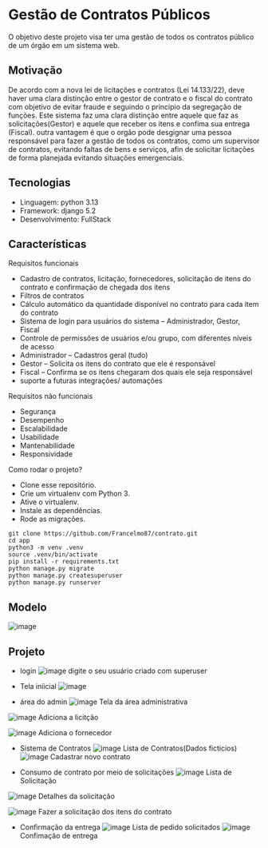 # Gestão de Contratos Públicos

O objetivo deste projeto visa ter uma gestão de todos os contratos público de um órgão em um sistema web.

## Motivação

De acordo com a nova lei de licitações e contratos (Lei 14.133/22), deve haver uma clara distinção entre o 
gestor de contrato e o fiscal do contrato com objetivo de evitar fraude e seguindo o princípio da segregação de funções.
Este sistema faz uma clara distinção entre aquele que faz as solicitações(Gestor) e aquele que receber os itens e confima
sua entrega (Fiscal). outra vantagem é que o orgão pode desgignar uma pessoa responsável para fazer a gestão de todos os 
contratos, como um supervisor de contratos, evitando faltas de bens e serviços, afin de solicitar licitações de forma planejada
evitando situações emergenciais.

## Tecnologias

- Linguagem: python 3.13
- Framework: django 5.2
- Desenvolvimento: FullStack

 ## Características

Requisitos funcionais

* Cadastro de contratos, licitação, fornecedores, solicitação de itens do contrato e confirmação de chegada dos itens
* Filtros de contratos
* Cálculo automático da quantidade disponível no contrato para cada item do contrato
* Sistema de login para usuários do sistema – Administrador, Gestor, Fiscal
* Controle de permissões de usuários e/ou grupo, com diferentes níveis de acesso
 * Administrador – Cadastros geral (tudo)
 * Gestor – Solicita os itens do contrato que ele é responsável
 * Fiscal – Confirma se os itens chegaram dos quais ele seja responsável
 * suporte a futuras integrações/ automações

Requisitos não funcionais

* Segurança
* Desempenho	
* Escalabilidade
* Usabilidade
* Mantenabilidade
* Responsividade

Como rodar o projeto?
- Clone esse repositório.
- Crie um virtualenv com Python 3.
- Ative o virtualenv.
- Instale as dependências.
- Rode as migrações.

```
git clone https://github.com/Francelmo87/contrato.git
cd app
python3 -m venv .venv
source .venv/bin/activate 
pip install -r requirements.txt
python manage.py migrate
python manage.py createsuperuser
python manage.py runserver
 ```
## Modelo
![image](https://github.com/user-attachments/assets/b232351f-609f-4da0-934e-c27659bb5729)

## Projeto

- login
![image](https://github.com/user-attachments/assets/24b13708-0a20-4ec1-b34f-4c43489bbae8) digite o seu usuário criado com superuser

- Tela iniicial
![image](https://github.com/user-attachments/assets/e6d5e701-e10d-4486-b65b-d2f8c150605b)

- área do admin
![image](https://github.com/user-attachments/assets/d8741aa4-1035-4806-ad33-d81541077dde) Tela da área administrativa

![image](https://github.com/user-attachments/assets/983a5d0b-a736-42fb-a146-125b22dbbf26) Adiciona a licitção

![image](https://github.com/user-attachments/assets/f433c379-6976-4709-838f-57733a5641b8) Adiciona o fornecedor

- Sistema de Contratos
![image](https://github.com/user-attachments/assets/75ddd687-6083-44e8-931a-69f72d870d2d) Lista de Contratos(Dados ficticios)
![image](https://github.com/user-attachments/assets/069da563-190d-47bc-b089-ce3240e5340e) Cadastrar novo contrato

- Consumo de contrato por meio de solicitações
![image](https://github.com/user-attachments/assets/56524c9f-28a6-4dad-8c18-60ba6cf39a62) Lista de Solicitação

![image](https://github.com/user-attachments/assets/651dcd0b-7f28-451d-b093-0884c2ae1c6f) Detalhes da solicitação

![image](https://github.com/user-attachments/assets/cba6300b-d57b-4431-84f3-1c3e1084fbb4) Fazer a solicitação dos itens do contrato

- Confirmação da entrega
![image](https://github.com/user-attachments/assets/7b4ab4f3-1ebb-48e5-bb72-d97e5b2d9ab9) Lista de pedido solicitados
![image](https://github.com/user-attachments/assets/283ab213-4752-45ca-b96f-d9b3a78f49d9) Confimação de entrega










